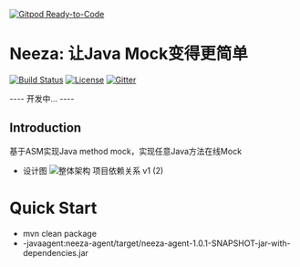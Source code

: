 [![Gitpod Ready-to-Code](https://img.shields.io/badge/Gitpod-Ready--to--Code-blue?logo=gitpod)](https://gitpod.io/#https://github.com/hotspacode/neeza) 

# Neeza: 让Java Mock变得更简单

[![Build Status](https://travis-ci.org/hotspacode/neeza.svg?branch=master)](https://travis-ci.org/hotspacode/neeza)
[![License](https://img.shields.io/badge/license-Apache%202-4EB1BA.svg)](https://www.apache.org/licenses/LICENSE-2.0.html)
[![Gitter](https://badges.gitter.im/hotspacode/neeza.svg)](https://gitter.im/hotspacode/neeza)


---- 开发中... ----

## Introduction

基于ASM实现Java method mock，实现任意Java方法在线Mock

- 设计图
![整体架构 项目依赖关系 v1 (2)](https://imgkr.cn-bj.ufileos.com/5a7fea96-d1fd-45e2-8645-8637de27f467.png)





# Quick Start

- mvn clean package 
- -javaagent:neeza-agent/target/neeza-agent-1.0.1-SNAPSHOT-jar-with-dependencies.jar


